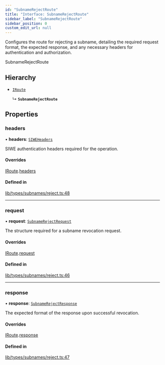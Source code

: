 ```yaml
---
id: "SubnameRejectRoute"
title: "Interface: SubnameRejectRoute"
sidebar_label: "SubnameRejectRoute"
sidebar_position: 0
custom_edit_url: null
---
```


Configures the route for rejecting a subname, detailing the required request format, the expected response,
and any necessary headers for authentication and authorization.

 SubnameRejectRoute

## Hierarchy

- [`IRoute`](IRoute.md)

  ↳ **`SubnameRejectRoute`**

## Properties

### headers

• **headers**: [`SIWEHeaders`](SIWEHeaders.md)

SIWE authentication headers required for the operation.

#### Overrides

[IRoute](IRoute.md).[headers](IRoute.md#headers)

#### Defined in

[lib/types/subnames/reject.ts:48](https://github.com/JustaName-id/JustaName-sdk/blob/610ce53/packages/@justaname.id/sdk/src/lib/types/subnames/reject.ts#L48)

___

### request

• **request**: [`SubnameRejectRequest`](SubnameRejectRequest.md)

The structure required for a subname revocation request.

#### Overrides

[IRoute](IRoute.md).[request](IRoute.md#request)

#### Defined in

[lib/types/subnames/reject.ts:46](https://github.com/JustaName-id/JustaName-sdk/blob/610ce53/packages/@justaname.id/sdk/src/lib/types/subnames/reject.ts#L46)

___

### response

• **response**: [`SubnameRejectResponse`](SubnameRejectResponse.md)

The expected format of the response upon successful revocation.

#### Overrides

[IRoute](IRoute.md).[response](IRoute.md#response)

#### Defined in

[lib/types/subnames/reject.ts:47](https://github.com/JustaName-id/JustaName-sdk/blob/610ce53/packages/@justaname.id/sdk/src/lib/types/subnames/reject.ts#L47)
